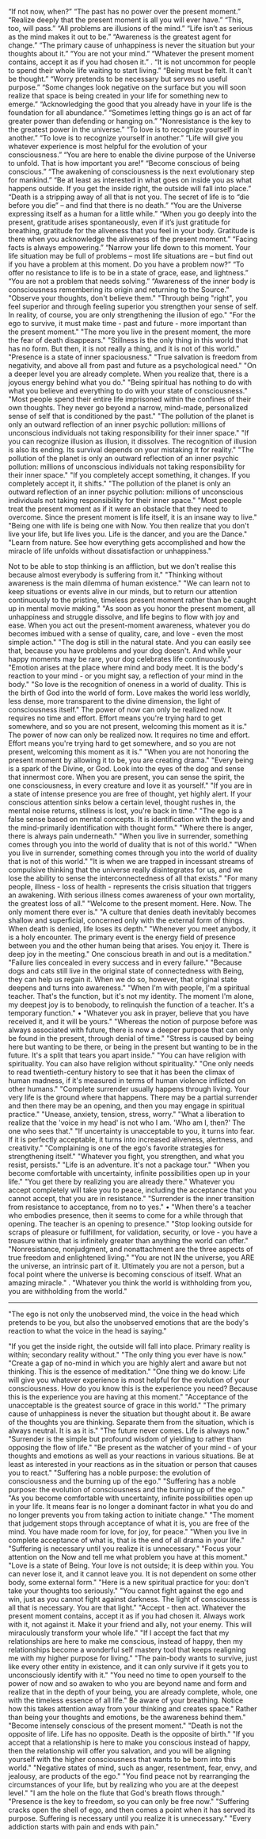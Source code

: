 “If not now, when?”
“The past has no power over the present moment.”
“Realize deeply that the present moment is all you will ever have.”
“This, too, will pass.”
“All problems are illusions of the mind.”
“Life isn’t as serious as the mind makes it out to be.”
“Awareness is the greatest agent for change.”
“The primary cause of unhappiness is never the situation but your thoughts about it.”
“You are not your mind.”
“Whatever the present moment contains, accept it as if you had chosen it.”
. “It is not uncommon for people to spend their whole life waiting to start living.”
“Being must be felt. It can’t be thought.”
“Worry pretends to be necessary but serves no useful purpose.”
“Some changes look negative on the surface but you will soon realize that space is being created in your life for something new to emerge.”
“Acknowledging the good that you already have in your life is the foundation for all abundance.”
“Sometimes letting things go is an act of far greater power than defending or hanging on.”
“Nonresistance is the key to the greatest power in the universe.”
“To love is to recognize yourself in another.”
“To love is to recognize yourself in another.”
“Life will give you whatever experience is most helpful for the evolution of your consciousness.”
“You are here to enable the divine purpose of the Universe to unfold. That is how important you are!”
“Become conscious of being conscious.”
“The awakening of consciousness is the next evolutionary step for mankind.”
“Be at least as interested in what goes on inside you as what happens outside. If you get the inside right, the outside will fall into place.”
“Death is a stripping away of all that is not you. The secret of life is to “die before you die” – and find that there is no death.”
“You are the Universe expressing itself as a human for a little while.”
“When you go deeply into the present, gratitude arises spontaneously, even if it’s just gratitude for breathing, gratitude for the aliveness that you feel in your body. Gratitude is there when you acknowledge the aliveness of the present moment.”
“Facing facts is always empowering.”
“Narrow your life down to this moment. Your life situation may be full of problems – most life situations are – but find out if you have a problem at this moment. Do you have a problem now?”
“To offer no resistance to life is to be in a state of grace, ease, and lightness.”
“You are not a problem that needs solving.”
“Awareness of the inner body is consciousness remembering its origin and returning to the Source.”
"Observe your thoughts, don't believe them."
"Through being "right", you feel superior and through feeling superior you strengthen your sense of self. In reality, of course, you are only strengthening the illusion of ego."
"For the ego to survive, it must make time - past and future - more important than the present moment."
"The more you live in the present moment, the more the fear of death disappears."
"Stillness is the only thing in this world that has no form. But then, it is not really a thing, and it is not of this world."
"Presence is a state of inner spaciousness."
"True salvation is freedom from negativity, and above all from past and future as a psychological need."
"On a deeper level you are already complete. When you realize that, there is a joyous energy behind what you do."
"Being spiritual has nothing to do with what you believe and everything to do with your state of consciousness."
"Most people spend their entire life imprisoned within the confines of their own thoughts.
They never go beyond a narrow, mind-made, personalized sense of self that is conditioned by the past."
"The pollution of the planet is only an outward reflection of an inner psychic pollution: millions of unconscious individuals not taking responsibility for their inner space."
"If you can recognize illusion as illusion, it dissolves. The recognition of illusion is also its ending. Its survival depends on your mistaking it for reality."
"The pollution of the planet is only an outward reflection of an inner psychic pollution: millions of unconscious individuals not taking responsibility for their inner space."
"If you completely accept something, it changes. If you completely accept it, it shifts."
"The pollution of the planet is only an outward reflection of an inner psychic pollution: millions of unconscious individuals not taking responsibility for their inner space."
"Most people treat the present moment as if it were an obstacle that they need to overcome.
Since the present moment is life itself, it is an insane way to live."
"Being one with life is being one with Now. You then realize that you don't live your life, but life lives you. Life is the dancer, and you are the Dance."
"Learn from nature. See how everything gets accomplished and how the miracle of life unfolds without dissatisfaction or unhappiness."

Not to be able to stop thinking is an affliction, but we don't realise this because almost everybody is suffering from it."
"Thinking without awareness is the main dilemma of human existence."
"We can learn not to keep situations or events alive in our minds, but to return our attention continuously to the pristine, timeless present moment rather than be caught up in mental movie making."
"As soon as you honor the present moment, all unhappiness and struggle dissolve, and life begins to flow with joy and ease. When you act out the present-moment awareness, whatever you do becomes imbued with a sense of quality, care, and love - even the most simple action."
"The dog is still in the natural state. And you can easily see that, because you have problems and your dog doesn't. And while your happy moments may be rare, your dog celebrates life continuously."
"Emotion arises at the place where mind and body meet. It is the body's reaction to your mind - or you might say, a reflection of your mind in the body."
"So love is the recognition of oneness in a world of duality. This is the birth of God into the world of form. Love makes the world less worldly, less dense, more transparent to the divine dimension, the light of consciousness itself."
The power of now can only be realized now. It requires no time and effort. Effort means you're trying hard to get somewhere, and so you are not present, welcoming this moment as it is."
The power of now can only be realized now. It requires no time and effort. Effort means you're trying hard to get somewhere, and so you are not present, welcoming this moment as it is."
"When you are not honoring the present moment by allowing it to be, you are creating drama."
"Every being is a spark of the Divine, or God. Look into the eyes of the dog and sense that innermost core. When you are present, you can sense the spirit, the one consciousness, in every creature and love it as yourself."
"If you are in a state of intense presence you are free of thought, yet highly alert. If your conscious attention sinks below a certain level, thought rushes in, the mental noise returns, stillness is lost, you're back in time."
"The ego is a false sense based on mental concepts. It is identification with the body and the mind-primarily identification with thought form."
"Where there is anger, there is always pain underneath."
"When you live in surrender, something comes through you into the world of duality that is not of this world."
"When you live in surrender, something comes through you into the world of duality that is not of this world."
"It is when we are trapped in incessant streams of compulsive thinking that the universe really disintegrates for us, and we lose the ability to sense the interconnectedness of all that exists."
"For many people, illness - loss of health - represents the crisis situation that triggers an awakening. With serious illness comes awareness of your own mortality, the greatest loss of all."
"Welcome to the present moment. Here. Now. The only moment there ever is."
"A culture that denies death inevitably becomes shallow and superficial, concerned only with the external form of things. When death is denied, life loses its depth."
"Whenever you meet anybody, it is a holy encounter. The primary event is the energy field of presence between you and the other human being that arises. You enjoy it. There is deep joy in the meeting."
One conscious breath in and out is a meditation."
"Failure lies concealed in every success and in every failure."
"Because dogs and cats still live in the original state of connectedness with Being, they can help us regain it. When we do so, however, that original state deepens and turns into awareness."
"When I'm with people, I'm a spiritual teacher. That's the function, but it's not my identity.
The moment I'm alone, my deepest joy is to benobody, to relinquish the function of a teacher. It's a temporary function."
• "Whatever you ask in prayer, believe that you have received it, and it will be yours."
"Whereas the notion of purpose before was always associated with future, there is now a deeper purpose that can only be found in the present, through denial of time."
"Stress is caused by being here but wanting to be there, or being in the present but wanting to be in the future. It's a split that tears you apart inside."
"You can have religion with spirituality. You can also have religion without spirituality."
"One only needs to read twentieth-century history to see that it has been the climax of human madness, if it's measured in terms of human violence inflicted on other humans."
"Complete surrender usually happens through living. Your very life is the ground where that happens. There may be a partial surrender and then there may be an opening, and then you may engage in spiritual practice."
"Unease, anxiety, tension, stress, worry."
"What a liberation to realize that the 'voice in my head' is not who I am. 'Who am I, then?' The one who sees that."
"If uncertainty is unacceptable to you, it turns into fear. If it is perfectly acceptable, it turns into increased aliveness, alertness, and creativity."
"Complaining is one of the ego's favorite strategies for strengthening itself."
"Whatever you fight, you strengthen, and what you resist, persists."
"Life is an adventure. It's not a package tour."
"When you become comfortable with uncertainty, infinite possibilities open up in your life."
"You get there by realizing you are already there."
Whatever you accept completely will take you to peace, including the acceptance that you cannot accept, that you are in resistance."
"Surrender is the inner transition from resistance to acceptance, from no to yes."
• "When there's a teacher who embodies presence, then it seems to come for a while through that opening. The teacher is an opening to presence."
"Stop looking outside for scraps of pleasure or fulfillment, for validation, security, or love - you have a treasure within that is infinitely greater than anything the world can offer."
"Nonresistance, nonjudgment, and nonattachment are the three aspects of true freedom and enlightened living."
"You are not IN the universe, you ARE the universe, an intrinsic part of it. Ultimately you are not a person, but a focal point where the universe is becoming conscious of itself. What an amazing miracle."
. "Whatever you think the world is withholding from you, you are withholding from the world."


---

"The ego is not only the unobserved mind, the voice in the head which pretends to be you, but also the unobserved emotions that are the body's reaction to what the voice in the head is saying."

"If you get the inside right, the outside will fall into place. Primary reality is within; secondary reality without."
"The only thing you ever have is now."
"Create a gap of no-mind in which you are highly alert and aware but not thinking. This is the essence of meditation."
"One thing we do know: Life will give you whatever experience is most helpful for the evolution of your consciousness. How do you know this is the experience you need?
Because this is the experience you are having at this moment."
"Acceptance of the unacceptable is the greatest source of grace in this world."
"The primary cause of unhappiness is never the situation but thought about it. Be aware of the thoughts you are thinking. Separate them from the situation, which is always neutral.
It is as it is."
"The future never comes. Life is always now."
"Surrender is the simple but profound wisdom of yielding to rather than opposing the flow of life."
"Be present as the watcher of your mind - of your thoughts and emotions as well as your reactions in various situations. Be at least as interested in your reactions as in the situation or person that causes you to react."
"Suffering has a noble purpose: the evolution of consciousness and the burning up of the ego."
"Suffering has a noble purpose: the evolution of consciousness and the burning up of the ego."
"As you become comfortable with uncertainty, infinite possibilities open up in your life. It means fear is no longer a dominant factor in what you do and no longer prevents you from taking action to initiate change."
"The moment that judgement stops through acceptance of what it is, you are free of the mind. You have made room for love, for joy, for peace."
"When you live in complete acceptance of what is, that is the end of all drama in your life."
"Suffering is necessary until you realize it is unnecessary."
"Focus your attention on the Now and tell me what problem you have at this moment."
"Love is a state of Being. Your love is not outside; it is deep within you. You can never lose it, and it cannot leave you. It is not dependent on some other body, some external form."
"Here is a new spiritual practice for you: don't take your thoughts too seriously."
"You cannot fight against the ego and win, just as you cannot fight against darkness. The light of consciousness is all that is necessary. You are that light."
"Accept - then act. Whatever the present moment contains, accept it as if you had chosen it.
Always work with it, not against it. Make it your friend and ally, not your enemy. This will miraculously transform your whole life."
"If I accept the fact that my relationships are here to make me conscious, instead of happy, then my relationships become a wonderful self mastery tool that keeps realigning me with my higher purpose for living."
"The pain-body wants to survive, just like every other entity in existence, and it can only survive if it gets you to unconsciously identify with it."
"You need no time to open yourself to the power of now and so awaken to who you are beyond name and form and realize that in the depth of your being, you are already complete, whole, one with the timeless essence of all life."
Be aware of your breathing. Notice how this takes attention away from your thinking and creates space."
Rather than being your thoughts and emotions, be the awareness behind them."
"Become intensely conscious of the present moment."
"Death is not the opposite of life. Life has no opposite. Death is the opposite of birth."
"If you accept that a relationship is here to make you conscious instead of happy, then the relationship will offer you salvation, and you will be aligning yourself with the higher consciousness that wants to be born into this world."
"Negative states of mind, such as anger, resentment, fear, envy, and jealousy, are products of the ego."
"You find peace not by rearranging the circumstances of your life, but by realizing who you are at the deepest level."
"I am the hole on the flute that God's breath flows through."
"Presence is the key to freedom, so you can only be free now."
"Suffering cracks open the shell of ego, and then comes a point when it has served its purpose. Suffering is necessary until you realize it is unnecessary."
"Every addiction starts with pain and ends with pain."